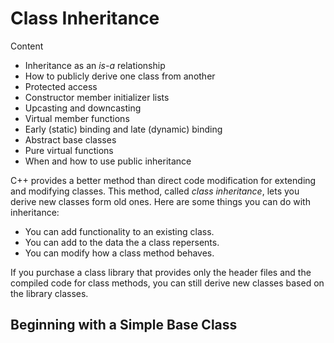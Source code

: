 # Class Inheritance

Content

* Inheritance as an _is-a_ relationship
* How to publicly derive one class from another
* Protected access
* Constructor member initializer lists
* Upcasting and downcasting
* Virtual member functions
* Early (static) binding and late (dynamic) binding
* Abstract base classes
* Pure virtual functions
* When and how to use public inheritance

C++ provides a better method than direct code modification for extending and modifying classes. This method, called _class inheritance_, lets you derive new classes form old ones. Here are some things you can do with inheritance:

* You can add functionality to an existing class.
* You can add to the data the a class repersents.
* You can modify how a class method behaves.

If you purchase a class library that provides only the header files and the compiled code for class methods, you can still derive new classes based on the library classes.

## Beginning with a Simple Base Class